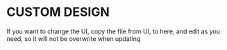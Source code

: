 # CUSTOM DESIGN

If you want to change the UI, copy the file from UI, to here, and edit as you need, so it will not be overwrite when updating
